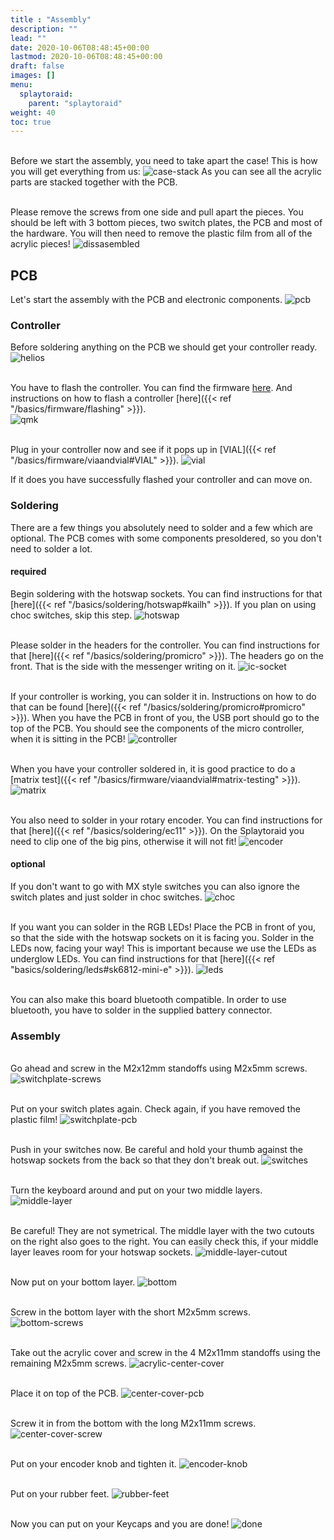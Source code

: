 ```yaml
---
title : "Assembly"
description: ""
lead: ""
date: 2020-10-06T08:48:45+00:00
lastmod: 2020-10-06T08:48:45+00:00
draft: false
images: []
menu:
  splaytoraid:
    parent: "splaytoraid"
weight: 40
toc: true
---
```


<br />Before we start the assembly, you need to take apart the case! This is how you will get everything from us:
![case-stack](case-stack.jpg)
As you can see all the acrylic parts are stacked together with the PCB.


<br />Please remove the screws from one side and pull apart the pieces. You should be left with 3 bottom pieces, two switch plates, the PCB and most of the hardware. You will then need to remove the plastic film from all of the acrylic pieces!
![dissasembled](dissasembled.jpg)

## PCB

Let's start the assembly with the PCB and electronic components.
![pcb](pcb-topdown.jpg)

### Controller

Before soldering anything on the PCB we should get your controller ready.
![helios](helios.jpg)

<br>You have to flash the controller. You can find the firmware <a href="https://files.keeb.supply/firmware/Splaytoraid/" >here<a>. And instructions on how to flash a controller [here]({{< ref "/basics/firmware/flashing" >}}).<br>
![qmk](qmk.jpg)

<br> Plug in your controller now and see if it pops up in [VIAL]({{< ref "/basics/firmware/viaandvial#VIAL" >}}).
![vial](vial.png)

If it does you have successfully flashed your controller and can move on.

### Soldering

There are a few things you absolutely need to solder and a few which are optional. The PCB comes with some components presoldered, so you don't need to solder a lot.

#### required

Begin soldering with the hotswap sockets. You can find instructions for that [here]({{< ref "/basics/soldering/hotswap#kailh" >}}). If you plan on using choc switches, skip this step.
![hotswap](hotswap.jpg)

<br>Please solder in the headers for the controller. You can find instructions for that [here]({{< ref "/basics/soldering/promicro" >}}). The headers go on the front. That is the side with the messenger writing on it.
![ic-socket](ic-socket.jpg)

<br />If your controller is working, you can solder it in. Instructions on how to do that can be found [here]({{< ref "/basics/soldering/promicro#promicro" >}}). When you have the PCB in front of you, the USB port should go to the top of the PCB. You should see the components of the micro controller, when it is sitting in the PCB!
![controller](controller.jpg)

<br />When you have your controller soldered in, it is good practice to do a [matrix test]({{< ref "/basics/firmware/viaandvial#matrix-testing" >}}).
![matrix](matrix.png)

<br />You also need to solder in your rotary encoder. You can find instructions for that [here]({{< ref "/basics/soldering/ec11" >}}). On the Splaytoraid you need to clip one of the big pins, otherwise it will not fit!
![encoder](encoder.jpg)

#### optional

If you don't want to go with MX style switches you can also ignore the switch plates and just solder in choc switches.
![choc](choc.jpg)

<br />If you want you can solder in the RGB LEDs! Place the PCB in front of you, so that the side with the hotswap sockets on it is facing you. Solder in the LEDs now, facing your way! This is important because we use the LEDs as underglow LEDs. You can find instructions for that [here]({{< ref "basics/soldering/leds#sk6812-mini-e" >}}).
![leds](leds.jpg)

<br />You can also make this board bluetooth compatible. In order to use bluetooth, you have to solder in the supplied battery connector.
![]()

### Assembly

<br />Go ahead and screw in the M2x12mm standoffs using M2x5mm screws.
![switchplate-screws](switchplate-screws.jpg)

<br /> Put on your switch plates again. Check again, if you have removed the plastic film!
![switchplate-pcb](switchplate-pcb.jpg)

<br />Push in your switches now. Be careful and hold your thumb against the hotswap sockets from the back so that they don't break out.
![switches](switches.jpg)

<br />Turn the keyboard around and put on your two middle layers.
![middle-layer](middle-layer.jpg)

<br />Be careful! They are not symetrical. The middle layer with the two cutouts on the right also goes to the right. You can easily check this, if your middle layer leaves room for your hotswap sockets.
![middle-layer-cutout](middle-layer-cutout.jpg)

<br />Now put on your bottom layer.
![bottom](bottom.jpg)

<br />Screw in the bottom layer with the short M2x5mm screws.
![bottom-screws](bottom-screws.jpg)

<br />Take out the acrylic cover and screw in the 4 M2x11mm standoffs using the remaining M2x5mm screws.
![acrylic-center-cover](acrylic-center-cover.jpg)

<br />Place it on top of the PCB.
![center-cover-pcb](center-cover-pcb.jpg)

<br />Screw it in from the bottom with the long M2x11mm screws.
![center-cover-screw](center-cover-screw.jpg)

<br />Put on your encoder knob and tighten it.
![encoder-knob](encoder-knob.jpg)

<br />Put on your rubber feet.
![rubber-feet](rubber-feet.jpg)

<br />Now you can put on your Keycaps and you are done!
![done](done.jpg)